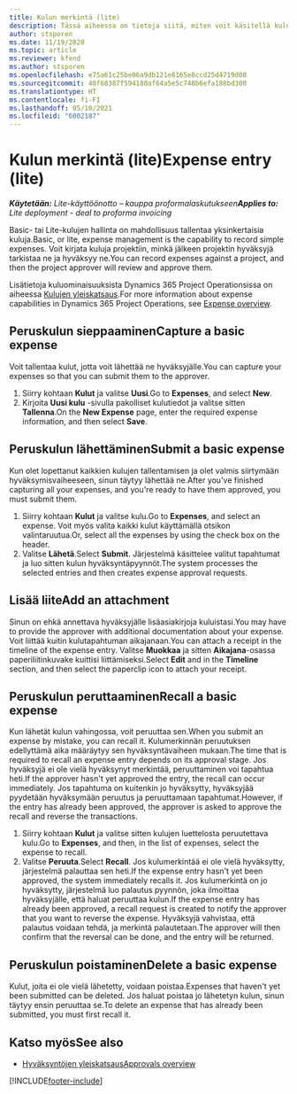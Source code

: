 ```yaml
---
title: Kulun merkintä (lite)
description: Tässä aiheessa on tietoja siitä, miten voit käsitellä kulumerkintöjä lite-ympäristössä.
author: stsporen
ms.date: 11/19/2020
ms.topic: article
ms.reviewer: kfend
ms.author: stsporen
ms.openlocfilehash: e75a61c25be06a9db121e8165e8ccd25d4719d08
ms.sourcegitcommit: 40f68387f594180af64a5e5c748b6efa188bd300
ms.translationtype: HT
ms.contentlocale: fi-FI
ms.lasthandoff: 05/10/2021
ms.locfileid: "6002187"
---
```

# <a name="expense-entry-lite"></a><span data-ttu-id="c1e39-103">Kulun merkintä (lite)</span><span class="sxs-lookup"><span data-stu-id="c1e39-103">Expense entry (lite)</span></span>

<span data-ttu-id="c1e39-104">_**Käytetään:** Lite-käyttöönotto – kauppa proformalaskutukseen_</span><span class="sxs-lookup"><span data-stu-id="c1e39-104">_**Applies to:** Lite deployment - deal to proforma invoicing_</span></span>

<span data-ttu-id="c1e39-105">Basic- tai Lite-kulujen hallinta on mahdollisuus tallentaa yksinkertaisia kuluja.</span><span class="sxs-lookup"><span data-stu-id="c1e39-105">Basic, or lite, expense management is the capability to record simple expenses.</span></span> <span data-ttu-id="c1e39-106">Voit kirjata kuluja projektiin, minkä jälkeen projektin hyväksyjä tarkistaa ne ja hyväksyy ne.</span><span class="sxs-lookup"><span data-stu-id="c1e39-106">You can record expenses against a project, and then the project approver will review and approve them.</span></span>

<span data-ttu-id="c1e39-107">Lisätietoja kuluominaisuuksista Dynamics 365 Project Operationsissa on aiheessa [Kulujen yleiskatsaus](expense-overview.md).</span><span class="sxs-lookup"><span data-stu-id="c1e39-107">For more information about expense capabilities in Dynamics 365 Project Operations, see [Expense overview](expense-overview.md).</span></span>

## <a name="capture-a-basic-expense"></a><span data-ttu-id="c1e39-108">Peruskulun sieppaaminen</span><span class="sxs-lookup"><span data-stu-id="c1e39-108">Capture a basic expense</span></span>

<span data-ttu-id="c1e39-109">Voit tallentaa kulut, jotta voit lähettää ne hyväksyjälle.</span><span class="sxs-lookup"><span data-stu-id="c1e39-109">You can capture your expenses so that you can submit them to the approver.</span></span>

1. <span data-ttu-id="c1e39-110">Siirry kohtaan **Kulut** ja valitse **Uusi**.</span><span class="sxs-lookup"><span data-stu-id="c1e39-110">Go to **Expenses**, and select **New**.</span></span>
2. <span data-ttu-id="c1e39-111">Kirjoita **Uusi kulu** -sivulla pakolliset kulutiedot ja valitse sitten **Tallenna**.</span><span class="sxs-lookup"><span data-stu-id="c1e39-111">On the **New Expense** page, enter the required expense information, and then select **Save**.</span></span>

## <a name="submit-a-basic-expense"></a><span data-ttu-id="c1e39-112">Peruskulun lähettäminen</span><span class="sxs-lookup"><span data-stu-id="c1e39-112">Submit a basic expense</span></span>

<span data-ttu-id="c1e39-113">Kun olet lopettanut kaikkien kulujen tallentamisen ja olet valmis siirtymään hyväksymisvaiheeseen, sinun täytyy lähettää ne.</span><span class="sxs-lookup"><span data-stu-id="c1e39-113">After you've finished capturing all your expenses, and you're ready to have them approved, you must submit them.</span></span>

1. <span data-ttu-id="c1e39-114">Siirry kohtaan **Kulut** ja valitse kulu.</span><span class="sxs-lookup"><span data-stu-id="c1e39-114">Go to **Expenses**, and select an expense.</span></span> <span data-ttu-id="c1e39-115">Voit myös valita kaikki kulut käyttämällä otsikon valintaruutua.</span><span class="sxs-lookup"><span data-stu-id="c1e39-115">Or, select all the expenses by using the check box on the header.</span></span>
2. <span data-ttu-id="c1e39-116">Valitse **Lähetä**.</span><span class="sxs-lookup"><span data-stu-id="c1e39-116">Select **Submit**.</span></span> <span data-ttu-id="c1e39-117">Järjestelmä käsittelee valitut tapahtumat ja luo sitten kulun hyväksyntäpyynnöt.</span><span class="sxs-lookup"><span data-stu-id="c1e39-117">The system processes the selected entries and then creates expense approval requests.</span></span>

## <a name="add-an-attachment"></a><span data-ttu-id="c1e39-118">Lisää liite</span><span class="sxs-lookup"><span data-stu-id="c1e39-118">Add an attachment</span></span>

<span data-ttu-id="c1e39-119">Sinun on ehkä annettava hyväksyjälle lisäasiakirjoja kuluistasi.</span><span class="sxs-lookup"><span data-stu-id="c1e39-119">You may have to provide the approver with additional documentation about your expense.</span></span> <span data-ttu-id="c1e39-120">Voit liittää kuitin kulutapahtuman aikajanaan.</span><span class="sxs-lookup"><span data-stu-id="c1e39-120">You can attach a receipt in the timeline of the expense entry.</span></span> <span data-ttu-id="c1e39-121">Valitse **Muokkaa** ja sitten **Aikajana**-osassa paperiliitinkuvake kuittisi liittämiseksi.</span><span class="sxs-lookup"><span data-stu-id="c1e39-121">Select **Edit** and in the **Timeline** section, and then select the paperclip icon to attach your receipt.</span></span>

## <a name="recall-a-basic-expense"></a><span data-ttu-id="c1e39-122">Peruskulun peruttaaminen</span><span class="sxs-lookup"><span data-stu-id="c1e39-122">Recall a basic expense</span></span>

<span data-ttu-id="c1e39-123">Kun lähetät kulun vahingossa, voit peruuttaa sen.</span><span class="sxs-lookup"><span data-stu-id="c1e39-123">When you submit an expense by mistake, you can recall it.</span></span> <span data-ttu-id="c1e39-124">Kulumerkinnän peruutuksen edellyttämä aika määräytyy sen hyväksyntävaiheen mukaan.</span><span class="sxs-lookup"><span data-stu-id="c1e39-124">The time that is required to recall an expense entry depends on its approval stage.</span></span>  <span data-ttu-id="c1e39-125">Jos hyväksyjä ei ole vielä hyväksynyt merkintää, peruuttaminen voi tapahtua heti.</span><span class="sxs-lookup"><span data-stu-id="c1e39-125">If the approver hasn't yet approved the entry, the recall can occur immediately.</span></span> <span data-ttu-id="c1e39-126">Jos tapahtuma on kuitenkin jo hyväksytty, hyväksyjää pyydetään hyväksymään peruutus ja peruuttamaan tapahtumat.</span><span class="sxs-lookup"><span data-stu-id="c1e39-126">However, if the entry has already been approved, the approver is asked to approve the recall and reverse the transactions.</span></span>

1. <span data-ttu-id="c1e39-127">Siirry kohtaan **Kulut** ja valitse sitten kulujen luettelosta peruutettava kulu.</span><span class="sxs-lookup"><span data-stu-id="c1e39-127">Go to **Expenses**, and then, in the list of expenses, select the expense to recall.</span></span>
2. <span data-ttu-id="c1e39-128">Valitse **Peruuta**.</span><span class="sxs-lookup"><span data-stu-id="c1e39-128">Select **Recall**.</span></span> <span data-ttu-id="c1e39-129">Jos kulumerkintää ei ole vielä hyväksytty, järjestelmä palauttaa sen heti.</span><span class="sxs-lookup"><span data-stu-id="c1e39-129">If the expense entry hasn't yet been approved, the system immediately recalls it.</span></span> <span data-ttu-id="c1e39-130">Jos kulumerkintä on jo hyväksytty, järjestelmä luo palautus pyynnön, joka ilmoittaa hyväksyjälle, että haluat peruuttaa kulun.</span><span class="sxs-lookup"><span data-stu-id="c1e39-130">If the expense entry has already been approved, a recall request is created to notify the approver that you want to reverse the expense.</span></span> <span data-ttu-id="c1e39-131">Hyväksyjä vahvistaa, että palautus voidaan tehdä, ja merkintä palautetaan.</span><span class="sxs-lookup"><span data-stu-id="c1e39-131">The approver will then confirm that the reversal can be done, and the entry will be returned.</span></span>

## <a name="delete-a-basic-expense"></a><span data-ttu-id="c1e39-132">Peruskulun poistaminen</span><span class="sxs-lookup"><span data-stu-id="c1e39-132">Delete a basic expense</span></span>

<span data-ttu-id="c1e39-133">Kulut, joita ei ole vielä lähetetty, voidaan poistaa.</span><span class="sxs-lookup"><span data-stu-id="c1e39-133">Expenses that haven't yet been submitted can be deleted.</span></span> <span data-ttu-id="c1e39-134">Jos haluat poistaa jo lähetetyn kulun, sinun täytyy ensin peruuttaa se.</span><span class="sxs-lookup"><span data-stu-id="c1e39-134">To delete an expense that has already been submitted, you must first recall it.</span></span>

## <a name="see-also"></a><span data-ttu-id="c1e39-135">Katso myös</span><span class="sxs-lookup"><span data-stu-id="c1e39-135">See also</span></span>

- [<span data-ttu-id="c1e39-136">Hyväksyntöjen yleiskatsaus</span><span class="sxs-lookup"><span data-stu-id="c1e39-136">Approvals overview</span></span>](../approvals/approvals-overview.md)


[!INCLUDE[footer-include](../includes/footer-banner.md)]